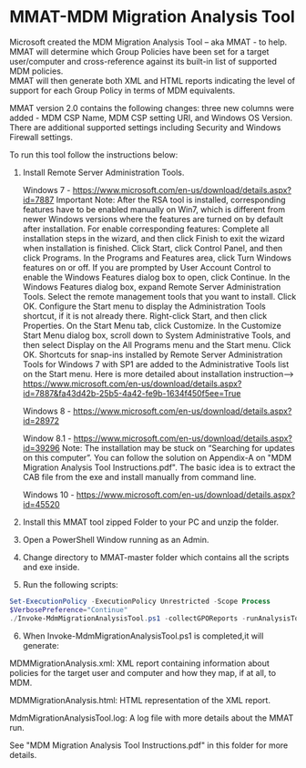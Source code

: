 # MMAT-MDM Migration Analysis Tool

Microsoft created the MDM Migration Analysis Tool – aka MMAT  - to help.  
MMAT will determine which Group Policies have been set for a target user/computer and cross-reference against its built-in list of supported MDM policies.  
MMAT will then generate both XML and HTML reports indicating the level of support for each Group Policy in terms of MDM equivalents.

MMAT version 2.0 contains the following changes: three new columns were added  - MDM CSP Name, MDM CSP setting URI, and Windows OS Version. There are additional supported settings including Security and Windows Firewall settings.

To run this tool follow the instructions below:



1) Install Remote Server Administration Tools.

	Windows 7 - https://www.microsoft.com/en-us/download/details.aspx?id=7887 
		Important Note: After the RSA tool is installed, corresponding features have to be enabled manually on Win7, which is different from newer Windows versions where the features are turned on by default after installation. 
		For enable corresponding features:
			Complete all installation steps in the wizard, and then click Finish to exit the wizard when installation is finished.
			Click Start, click Control Panel, and then click Programs.
			In the Programs and Features area, click Turn Windows features on or off.
			If you are prompted by User Account Control to enable the Windows Features dialog box to open, click Continue.
			In the Windows Features dialog box, expand Remote Server Administration Tools.
			Select the remote management tools that you want to install.
			Click OK.
			Configure the Start menu to display the Administration Tools shortcut, if it is not already there.
			Right-click Start, and then click Properties.
			On the Start Menu tab, click Customize.
			In the Customize Start Menu dialog box, scroll down to System Administrative Tools, and then select Display on the All Programs menu and the Start menu. Click OK. Shortcuts for snap-ins installed by Remote Server Administration Tools for Windows 7 with SP1 are added to the Administrative Tools list on the Start menu.
			Here is more detailed about installation instruction--> https://www.microsoft.com/en-us/download/details.aspx?id=7887&fa43d42b-25b5-4a42-fe9b-1634f450f5ee=True

	Windows 8 - https://www.microsoft.com/en-us/download/details.aspx?id=28972 
	
	Window 8.1 - https://www.microsoft.com/en-us/download/details.aspx?id=39296
		Note: The installation may be stuck on “Searching for updates on this computer”. You can follow the solution on Appendix-A on "MDM Migration Analysis Tool Instructions.pdf". 
		The basic idea is to extract the CAB file from the exe and install manually from command line.

	Windows 10 - https://www.microsoft.com/en-us/download/details.aspx?id=45520

2) Install this MMAT tool zipped Folder to your PC and unzip the folder.
3) Open a PowerShell Window running as an Admin.

4) Change directory to MMAT-master folder which contains all the scripts and exe inside.

5) Run the following scripts:

```powershell
Set-ExecutionPolicy -ExecutionPolicy Unrestricted -Scope Process
$VerbosePreference="Continue"
./Invoke-MdmMigrationAnalysisTool.ps1 -collectGPOReports -runAnalysisTool 
```


6) When Invoke-MdmMigrationAnalysisTool.ps1 is completed,it will generate:
	
MDMMigrationAnalysis.xml: XML report containing information about policies for the target user and computer and how they map, if at all, to MDM.
	
MDMMigrationAnalysis.html: HTML representation of the XML report.
	
MdmMigrationAnalysisTool.log: A log file with more details about the MMAT run. 
 


See "MDM Migration Analysis Tool Instructions.pdf" in this folder for more details.
